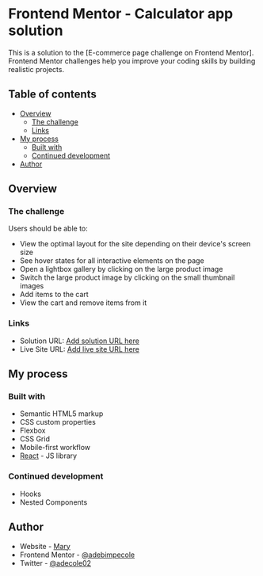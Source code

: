 # Frontend Mentor - Calculator app solution

This is a solution to the [E-commerce page challenge on Frontend Mentor]. Frontend Mentor challenges help you improve your coding skills by building realistic projects. 

## Table of contents

- [Overview](#overview)
  - [The challenge](#the-challenge)
  - [Links](#links)
- [My process](#my-process)
  - [Built with](#built-with)
  - [Continued development](#continued-development)
- [Author](#author)


## Overview

### The challenge

Users should be able to:

- View the optimal layout for the site depending on their device's screen size
- See hover states for all interactive elements on the page
- Open a lightbox gallery by clicking on the large product image
- Switch the large product image by clicking on the small thumbnail images
- Add items to the cart
- View the cart and remove items from it

### Links

- Solution URL: [Add solution URL here](https://your-solution-url.com)
- Live Site URL: [Add live site URL here](https://friendly-gelato-07ecf6.netlify.app/)

## My process

### Built with

- Semantic HTML5 markup
- CSS custom properties
- Flexbox
- CSS Grid
- Mobile-first workflow
- [React](https://reactjs.org/) - JS library


### Continued development

- Hooks
- Nested Components


## Author

- Website - [Mary](https://www.your-site.com)
- Frontend Mentor - [@adebimpecole](https://www.frontendmentor.io/profile/adebimpecole)
- Twitter - [@adecole02](https://twitter.com/adecole02)

